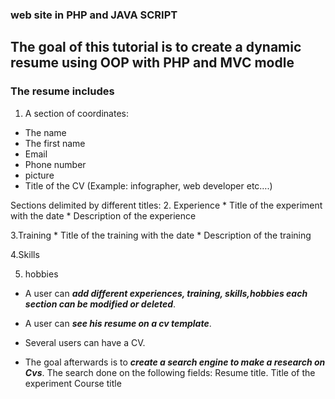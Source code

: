 ### web site in PHP and JAVA SCRIPT  
## The goal of this tutorial is to create a dynamic resume using OOP with PHP and MVC modle

### The resume includes
1. A section of coordinates:
 * The name
 * The first name
 * Email
 * Phone number
 * picture
 * Title of the CV (Example: infographer, web developer etc….)
 
 Sections delimited by different titles:
 2. Experience
    * Title of the experiment with the date
    * Description of the experience
 
  3.Training
    * Title of the training with the date
    * Description of the training

  4.Skills
  
  5. hobbies 

 * A user can ___add different experiences, training, skills,hobbies
  each section can be modified or deleted___.
  
 * A user can ___see his resume on a cv template___.
 
 * Several users can have a CV.
  
  * The goal afterwards is to ___create a search engine to make a
    research on Cvs___. The search done on the following fields:
    Resume title.
    Title of the experiment
    Course title

